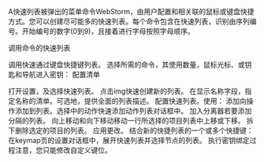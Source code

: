 A快速列表被弹出的菜单命令WebStorm，由用户配置和相关联的鼠标或键盘快捷方式。您可以创建尽可能多的快速列表。每个命令包含在快速列表，识别由序列编号。开始编号的数字(0到9)，且接着进行字母按照字母顺序。

调用命令的快速列表

调用快速通过键盘快捷键列表。
选择所需的命令，其使用数量，鼠标光标、或钥匙和导航进入密钥：
配置清单

打开设置，及选择快速列表。
点击img快速创建新的列表。
在显示名称字段，指定名称的清单。可选地，提供全面的列表描述。
配置快速列表。使用：
添加向操作添加到列表。选择中的动作快速添加动作列表对话框中。
加入分离器若要添加分隔的列表。
向上移动和向下移动移动一行所选择的项目列表中上移或下移。
拆下删除选定的项目的列表。
应用更改。
结合新的快捷列表的一个或多个快捷键：
在keymap页的设置对话框中，展开快速列表并选择节点的列表。
执行密钥绑定过程注意，您只能修改自定义键位。
